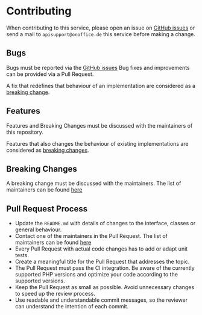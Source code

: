 # Contributing

When contributing to this service,
please open an issue on
[GitHub issues](https://github.com/onOfficeGmbH/sdk/issues)
or send a mail to `apisupport@onoffice.de`
this service before making a change.

## Bugs

Bugs must be reported via the
[GitHub issues](https://github.com/onOfficeGmbH/sdk/issues)
Bug fixes and improvements can be provided via a Pull Request.

A fix that redefines that behaviour of an implementation are considered
as a [breaking change](#breaking-changes).

## Features

Features and Breaking Changes must be discussed with the
maintainers of this repository.

Features that also changes the behaviour of existing implementations
are considered as [breaking changes](#breaking-changes).

## Breaking Changes

A breaking change must be discussed with the maintainers.
The list of maintainers can be found [here](https://github.com/orgs/onOfficeGmbH/people)

## Pull Request Process

* Update the `README.md` with details of changes to the interface, classes or
  general behaviour.
* Contact one of the maintainers in the Pull Request.
  The list of maintainers can be found [here](https://github.com/orgs/onOfficeGmbH/people)
* Every Pull Request with actual code changes has to add or adapt unit tests.
* Create a meaningful title for the Pull Request that addresses the topic.
* The Pull Request must pass the CI integration.
  Be aware of the currently supported PHP versions and optimize your code according
  to the supported versions.
* Keep the Pull Request as small as possible.
  Avoid unnecessary changes to speed up the review process.
* Use readable and understandable commit messages, so the reviewer can understand the
  intention of each commit.
